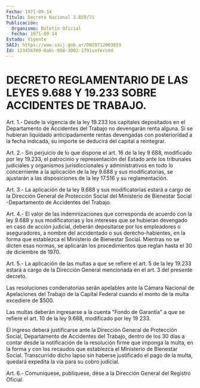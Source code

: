 ```yaml
---
Fecha: 1971-09-14
Título: Decreto Nacional 3.859/71
Publicación:
  Organismo: Boletín Oficial
  Fecha: 1971-09-14
Estado: Vigente
SAIJ: https://www.saij.gob.ar/DN19712003859
Id: 123456789-0abc-958-3002-1791soterced
---
```

# DECRETO REGLAMENTARIO DE LAS LEYES 9.688 Y 19.233 SOBRE ACCIDENTES DE TRABAJO.

<a id="1"></a>
Art.  1.-  Desde  la  vigencia  de la ley 19.233 los capitales depositados  en  el  Departamento  de  Accidentes  del  Trabajo  no devengarán renta alguna. Si se hubieran  liquidado  anticipadamente rentas  devengadas  con  posterioridad  a  la  fecha  indicada,  su importe se deducirá del capital a reintegrar.

<a id="2"></a>
Art. 2.- Sin perjuicio de lo que dispone el art. 16 de la ley 9 688,  modificado por ley 19.233, el patrocinio y representación del Estado ante los tribunales judiciales y organismos jurisdiccionales  y  administrativos  en  todo lo concerniente a la aplicación  de la ley 9.688 y sus modificatorias,  se  ajustarán  a las disposiciones de la ley 17.516 y su reglamentación.

<a id="3"></a>
Art.  3.-  La  aplicación de la ley 9.688 y sus modificatorias estará a cargo de la  Dirección  General  de  Protección Social del Ministerio  de  Bienestar  Social -Departamento de  Accidentes  del Trabajo.

<a id="4"></a>
Art.  4.-  El  valor de las indemnizaciones que corresponda de acuerdo con la ley 9.688  y  sus modificatorias y los intereses que se  hubieran  devengado  en  caso    de  acción  judicial,  deberán depositarse  por  los  empleadores  o aseguradores,  a  nombre  del accidentado o sus derecho-habientes,  en la forma que establezca el Ministerio de Bienestar Social. Mientras  no se dicten esas normas, se  aplicarán  los  procedimientos  que  reglan   hasta  el  30  de diciembre de 1970.

<a id="5"></a>
Art. 5.- La aplicación de las multas a que se refiere el art. 5 de la  ley 19.233 estará a cargo de la Dirección General mencionada en el art. 3 del presente decreto.

Las resoluciones  condenatorias  serán  apelables  ante  la  Cámara Nacional  de  Apelaciones  del Trabajo de la Capital Federal cuando el monto de la multa excediere de $500.

Las multas deberán ingresarse  a  la  cuenta  "Fondo de Garantía" a que se refiere el art. 10 de la ley 9.688, modificado  por  ley  19 233.

El  ingreso  deberá  justificarse  ante  la  Dirección  General  de Protección  Social,  Departamento de Accidentes del Trabajo, dentro de los 30 días a contar  desde  la  notificación  de  la resolución firme  que  imponga  la  multa, en la forma y con los recaudos  que establezca el Ministerio de  Bienestar  Social.  Transcurrido dicho lapso  sin  haberse  justificado  el  pago  de  la  multa,  quedará expedita la vía para su cobro judicial.

<a id="6"></a>
Art.  6.- Comuníquese, publíquese, dése a la Dirección General del Registro Oficial.
